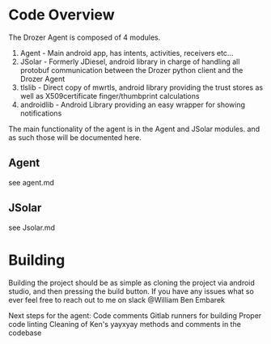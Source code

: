 # Code Overview

The Drozer Agent is composed of 4 modules.

1. Agent - Main android app, has intents, activities, receivers etc...
2. JSolar - Formerly JDiesel, android library in charge of handling all protobuf communication between the Drozer python client and the Drozer Agent
3. tlslib - Direct copy of mwrtls, android library providing the trust stores as well as X509certificate finger/thumbprint calculations
4. androidlib - Android Library providing an easy wrapper for showing notifications

The main functionality of the agent is in the Agent and JSolar modules. and as such those will be documented here.

## Agent

see agent.md

## JSolar

see Jsolar.md


# Building

Building the project should be as simple as cloning the project via android studio, and then pressing the build button.
If you have any issues what so ever feel free to reach out to me on slack @William Ben Embarek

Next steps for the agent:
Code comments
Gitlab runners for building
Proper code linting
Cleaning of Ken's yayxyay methods and comments in the codebase